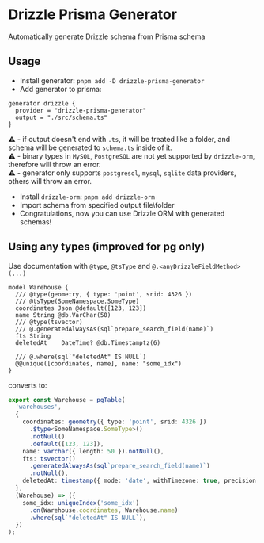 # Drizzle Prisma Generator

Automatically generate Drizzle schema from Prisma schema

## Usage

- Install generator: `pnpm add -D drizzle-prisma-generator`
- Add generator to prisma:

```Prisma
generator drizzle {
  provider = "drizzle-prisma-generator"
  output = "./src/schema.ts"
}
```

:warning: - if output doesn't end with `.ts`, it will be treated like a folder, and schema will be generated to `schema.ts` inside of it.  
:warning: - binary types in `MySQL`, `PostgreSQL` are not yet supported by `drizzle-orm`, therefore will throw an error.  
:warning: - generator only supports `postgresql`, `mysql`, `sqlite` data providers, others will throw an error.

- Install `drizzle-orm`: `pnpm add drizzle-orm`
- Import schema from specified output file\folder
- Congratulations, now you can use Drizzle ORM with generated schemas!

## Using any types (improved for pg only)

Use documentation with `@type`, `@tsType` and `@.<anyDrizzleFieldMethod>(...)`

```prisma
model Warehouse {
  /// @type(geometry, { type: 'point', srid: 4326 })
  /// @tsType(SomeNamespace.SomeType)
  coordinates Json @default([123, 123])
  name String @db.VarChar(50)
  /// @type(tsvector)
  /// @.generatedAlwaysAs(sql`prepare_search_field(name)`)
  fts String
  deletedAt    DateTime? @db.Timestamptz(6)

  /// @.where(sql`"deletedAt" IS NULL`)
  @@unique([coordinates, name], name: "some_idx")
}
```

converts to:

```ts
export const Warehouse = pgTable(
  'warehouses',
  {
    coordinates: geometry({ type: 'point', srid: 4326 })
      .$type<SomeNamespace.SomeType>()
      .notNull()
      .default([123, 123]),
    name: varchar({ length: 50 }).notNull(),
    fts: tsvector()
      .generatedAlwaysAs(sql`prepare_search_field(name)`)
      .notNull(),
    deletedAt: timestamp({ mode: 'date', withTimezone: true, precision: 6 }),
  },
  (Warehouse) => ({
    some_idx: uniqueIndex('some_idx')
      .on(Warehouse.coordinates, Warehouse.name)
      .where(sql`"deletedAt" IS NULL`),
  })
);
```
